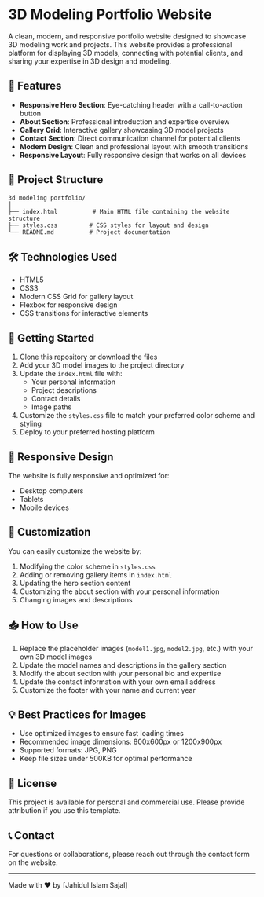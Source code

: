 # 3D Modeling Portfolio Website

A clean, modern, and responsive portfolio website designed to showcase 3D modeling work and projects. This website provides a professional platform for displaying 3D models, connecting with potential clients, and sharing your expertise in 3D design and modeling.

## 🚀 Features

- **Responsive Hero Section**: Eye-catching header with a call-to-action button
- **About Section**: Professional introduction and expertise overview
- **Gallery Grid**: Interactive gallery showcasing 3D model projects
- **Contact Section**: Direct communication channel for potential clients
- **Modern Design**: Clean and professional layout with smooth transitions
- **Responsive Layout**: Fully responsive design that works on all devices

## 📁 Project Structure

```
3d modeling portfolio/
│
├── index.html          # Main HTML file containing the website structure
├── styles.css         # CSS styles for layout and design
└── README.md          # Project documentation
```

## 🛠️ Technologies Used

- HTML5
- CSS3
- Modern CSS Grid for gallery layout
- Flexbox for responsive design
- CSS transitions for interactive elements

## 🚀 Getting Started

1. Clone this repository or download the files
2. Add your 3D model images to the project directory
3. Update the `index.html` file with:
   - Your personal information
   - Project descriptions
   - Contact details
   - Image paths
4. Customize the `styles.css` file to match your preferred color scheme and styling
5. Deploy to your preferred hosting platform

## 📱 Responsive Design

The website is fully responsive and optimized for:
- Desktop computers
- Tablets
- Mobile devices

## 🎨 Customization

You can easily customize the website by:
1. Modifying the color scheme in `styles.css`
2. Adding or removing gallery items in `index.html`
3. Updating the hero section content
4. Customizing the about section with your personal information
5. Changing images and descriptions

## 📥 How to Use

1. Replace the placeholder images (`model1.jpg`, `model2.jpg`, etc.) with your own 3D model images
2. Update the model names and descriptions in the gallery section
3. Modify the about section with your personal bio and expertise
4. Update the contact information with your own email address
5. Customize the footer with your name and current year

## 💡 Best Practices for Images

- Use optimized images to ensure fast loading times
- Recommended image dimensions: 800x600px or 1200x900px
- Supported formats: JPG, PNG
- Keep file sizes under 500KB for optimal performance

## 📄 License

This project is available for personal and commercial use. Please provide attribution if you use this template.

## 📞 Contact

For questions or collaborations, please reach out through the contact form on the website.

---
Made with ❤️ by [Jahidul Islam Sajal]
